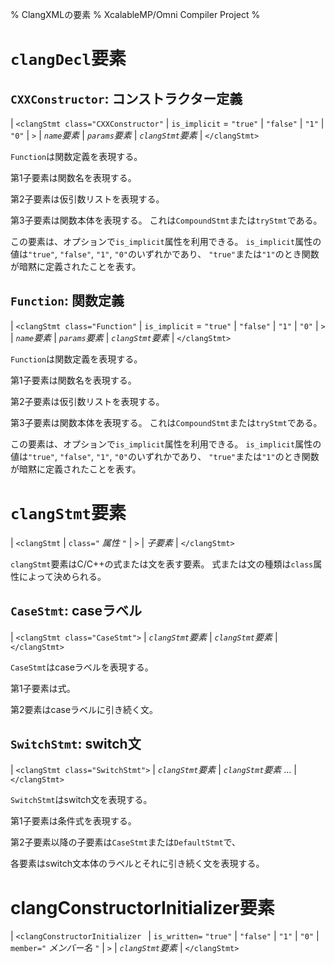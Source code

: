 % ClangXMLの要素
% XcalableMP/Omni Compiler Project
%

# `clangDecl`要素

## `CXXConstructor`: コンストラクター定義

| `<clangStmt class="CXXConstructor"`
|    `is_implicit` = `"true"` | `"false"` | `"1"` | `"0"`
|  `>`
|   _`name`要素_
|   _`params`要素_
|   _`clangStmt`要素_
| `</clangStmt>`

`Function`は関数定義を表現する。

第1子要素は関数名を表現する。

第2子要素は仮引数リストを表現する。

第3子要素は関数本体を表現する。
これは`CompoundStmt`または`tryStmt`である。

この要素は、オプションで`is_implicit`属性を利用できる。
`is_implicit`属性の値は`"true"`, `"false"`, `"1"`, `"0"`のいずれかであり、
`"true"`または`"1"`のとき関数が暗黙に定義されたことを表す。

## `Function`: 関数定義

| `<clangStmt class="Function"`
|    `is_implicit` = `"true"` | `"false"` | `"1"` | `"0"`
|  `>`
|   _`name`要素_
|   _`params`要素_
|   _`clangStmt`要素_
| `</clangStmt>`

`Function`は関数定義を表現する。

第1子要素は関数名を表現する。

第2子要素は仮引数リストを表現する。

第3子要素は関数本体を表現する。
これは`CompoundStmt`または`tryStmt`である。

この要素は、オプションで`is_implicit`属性を利用できる。
`is_implicit`属性の値は`"true"`, `"false"`, `"1"`, `"0"`のいずれかであり、
`"true"`または`"1"`のとき関数が暗黙に定義されたことを表す。


# `clangStmt`要素

| `<clangStmt`
|   `class="` _属性_ `"`
| `>`
| _子要素_
| `</clangStmt>`

`clangStmt`要素はC/C++の式または文を表す要素。
式または文の種類は`class`属性によって決められる。

## `CaseStmt`: caseラベル

| `<clangStmt class="CaseStmt">`
|   _`clangStmt`要素_
|   _`clangStmt`要素_
| `</clangStmt>`

`CaseStmt`はcaseラベルを表現する。

第1子要素は式。

第2要素はcaseラベルに引き続く文。

## `SwitchStmt`: switch文

| `<clangStmt class="SwitchStmt">`
|   _`clangStmt`要素_
|   _`clangStmt`要素_ ...
| `</clangStmt>`

`SwitchStmt`はswitch文を表現する。

第1子要素は条件式を表現する。

第2子要素以降の子要素は`CaseStmt`または`DefaultStmt`で、

各要素はswitch文本体のラベルとそれに引き続く文を表現する。

# clangConstructorInitializer要素

| `<clangConstructorInitializer `
|   `is_written=` `"true"` | `"false"` | `"1"` | `"0"`
|   `member="` _メンバー名_ `"`
|   `>`
|   _`clangStmt`要素_
| `</clangStmt>`


